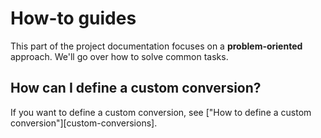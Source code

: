 # How-to guides

This part of the project documentation
focuses on a **problem-oriented** approach.
We'll go over how to solve common tasks.

## How can I define a custom conversion?

If you want to define a custom conversion,
see ["How to define a custom conversion"][custom-conversions].
